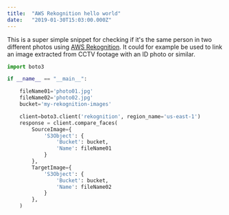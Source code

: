 ```yaml
---
title:  "AWS Rekognition hello world"
date:   "2019-01-30T15:03:00.000Z"
---
```


This is a super simple snippet for checking if it's the same person in two
different photos using [AWS Rekognition](https://aws.amazon.com/rekognition/).
It could for example be used to link an image extracted from CCTV footage with
an ID photo or similar.

```python
import boto3

if __name__ == "__main__":

    fileName01='photo01.jpg'
    fileName02='photo02.jpg'
    bucket='my-rekognition-images'

    client=boto3.client('rekognition', region_name='us-east-1')
    response = client.compare_faces(
        SourceImage={
            'S3Object': {
                'Bucket': bucket,
                'Name': fileName01
            }
        },
        TargetImage={
            'S3Object': {
                'Bucket': bucket,
                'Name': fileName02
            }
        },
    )
```
